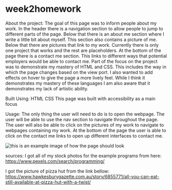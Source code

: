 # week2homework



About the project: The goal of this page was to inform people about my work. In the header there is a navigation section to allow people to jump to different parts of the page. Below that there is an about me section where I write a little bit about myself. This section also contains a picture of me. Below that there are pictures that link to my work. Currently there is only one project that works and the rest are placeholders. At the bottom of the page there is a contact me section. This links to different ways that potential employers would be able to contact me. 
Part of the focus on the project was to demonstrate my mastery of HTML and CSS. This includes the way in which the page changes based on the view port. I also wanted to add effects on hover to give the page a more lively feel. While I think it demonstrates my mastery of these languages I am also aware that it demonstrates my lack of artistic ability.


Built Using: HTML CSS This page was built with accessibility as a main focus

Usage: The only thing the user will need to do is to open the webpage. The user will be able to use the nav section to navigate throughout the page. The user will also be able to click on the pictures of my work to navigate to webpages containing my work. At the bottom of the page the user is able to click on the contact me links to open up different interfaces to contact me.


<img src="./assets/images/example1.png" alt="this is an example image of how the page should look">



sources:
I got all of my stock photos for the example programs from here:
https://www.pexels.com/search/programming/

I got the picture of pizza hut from the link bellow:
https://www.hawkesburygazette.com.au/story/6855771/all-you-can-eat-still-available-at-pizza-hut-with-a-twist/




